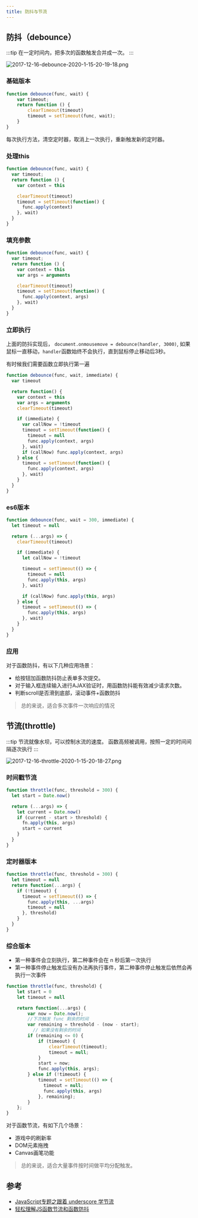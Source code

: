 ```yaml
---
title: 防抖与节流
---
```


## 防抖（debounce）

:::tip
在一定时间内，把多次的函数触发合并成一次。
:::

![2017-12-16-debounce-2020-1-15-20-19-18.png](http://qiniumovie.hasakei66.com/images/2017-12-16-debounce-2020-1-15-20-19-18.png)

### 基础版本

```js
function debounce(func, wait) {
    var timeout;
    return function () {
        clearTimeout(timeout)
        timeout = setTimeout(func, wait);
    }
}
```
每次执行方法，清空定时器，取消上一次执行，重新触发新的定时器。

### 处理this

```js
function debounce(func, wait) {
  var timeout;
  return function () {
    var context = this

    clearTimeout(timeout)
    timeout = setTimeout(function() {
      func.apply(context)
    }, wait)
  }
}
```

### 填充参数

```js
function debounce(func, wait) {
  var timeout;
  return function () {
    var context = this
    var args = arguments

    clearTimeout(timeout)
    timeout = setTimeout(function() {
      func.apply(context, args)
    }, wait)
  }
}
```

### 立即执行
上面的防抖实现后， ```document.onmousemove = debounce(handler, 3000)```, 如果鼠标一直移动，```handler```函数始终不会执行，直到鼠标停止移动后3秒。

有时候我们需要函数立即执行第一遍

```js
function debounce(func, wait, immediate) {
  var timeout

  return function() {
    var context = this
    var args = arguments
    clearTimeout(timeout)

    if (immediate) {
      var callNow = !timeout
      timeout = setTimeout(function() {
        timeout = null
        func.apply(context, args)
      }, wait)
      if (callNow) func.apply(context, args)
    } else {
      timeout = setTimeout(function() {
        func.apply(context, args)
      }, wait)
    }
  }
}
```

### es6版本

```js
function debounce(func, wait = 300, immediate) {
  let timeout = null

  return (...args) => {
    clearTimeout(timeout)

    if (immediate) {
      let callNow = !timeout

      timeout = setTimeout(() => {
        timeout = null
        func.apply(this, args)
      }, wait)

      if (callNow) func.apply(this, args)
    } else {
      timeout = setTimeout(() => {
        func.apply(this, args)
      }, wait)
    }
  }
}
```

### 应用

对于函数防抖，有以下几种应用场景：
- 给按钮加函数防抖防止表单多次提交。
- 对于输入框连续输入进行AJAX验证时，用函数防抖能有效减少请求次数。
- 判断scroll是否滑到底部，滚动事件+函数防抖

> 总的来说，适合多次事件一次响应的情况

## 节流(throttle)


:::tip
节流就像水坝，可以控制水流的速度。
函数高频被调用，按照一定的时间间隔逐次执行
:::

![2017-12-16-throttle-2020-1-15-20-18-27.png](http://qiniumovie.hasakei66.com/images/2017-12-16-throttle-2020-1-15-20-18-27.png)

### 时间戳节流
```js
function throttle(func, threshold = 300) {
  let start = Date.now()

  return (...args) => {
    let current = Date.now()
    if (current - start > threshold) {
      fn.apply(this, args)
      start = current
    }
  }
}
```

### 定时器版本
```js
function throttle(func, threshold = 300) {
  let timeout = null
  return function(...args) {
    if (!timeout) {
      timeout = setTimeout(() => {
        func.apply(this, ...args)
        timeout = null
      }, threshold)
    }
  }
}
```

### 综合版本

- 第一种事件会立刻执行，第二种事件会在 n 秒后第一次执行
- 第一种事件停止触发后没有办法再执行事件，第二种事件停止触发后依然会再执行一次事件

```js
function throttle(func, threshold) {
    let start = 0
    let timeout = null

    return function(...args) {
        var now = Date.now();
        //下次触发 func 剩余的时间
        var remaining = threshold - (now - start);
          // 如果没有剩余的时间
        if (remaining <= 0) {
            if (timeout) {
                clearTimeout(timeout);
                timeout = null;
            }
            start = now;
            func.apply(this, args);
        } else if (!timeout) {
            timeout = setTimeout(() => {
              timeout = null;
              func.apply(this, args)
            }, remaining);
        }
    };
}
```

对于函数节流，有如下几个场景：
- 游戏中的刷新率
- DOM元素拖拽
- Canvas画笔功能

> 总的来说，适合大量事件按时间做平均分配触发。

## 参考
- [JavaScript专题之跟着 underscore 学节流](https://github.com/mqyqingfeng/Blog/issues/26)
- [轻松理解JS函数节流和函数防抖](https://juejin.im/post/5a35ed25f265da431d3cc1b1)

